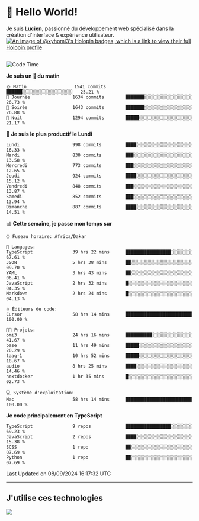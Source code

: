 # 👋 Hello World!

Je suis **Lucien**, passionné du développement web spécialisé dans la création d'interface & expérience utilisateur.
[![An image of @xyhomi3's Holopin badges, which is a link to view their full Holopin profile](https://holopin.me/xyhomi3)](https://holopin.io/@xyhomi3)

##

<!--START_SECTION:waka-->
![Code Time](http://img.shields.io/badge/Code%20Time-2%2C005%20hrs%204%20mins-blue)

**Je suis un 🐤 du matin** 

```text
🌞 Matin                  1541 commits        ██████░░░░░░░░░░░░░░░░░░░   25.21 % 
🌆 Journée                1634 commits        ███████░░░░░░░░░░░░░░░░░░   26.73 % 
🌃 Soirée                 1643 commits        ███████░░░░░░░░░░░░░░░░░░   26.88 % 
🌙 Nuit                   1294 commits        █████░░░░░░░░░░░░░░░░░░░░   21.17 % 
```
📅 **Je suis le plus productif le Lundi** 

```text
Lundi                    998 commits         ████░░░░░░░░░░░░░░░░░░░░░   16.33 % 
Mardi                    830 commits         ███░░░░░░░░░░░░░░░░░░░░░░   13.58 % 
Mercredi                 773 commits         ███░░░░░░░░░░░░░░░░░░░░░░   12.65 % 
Jeudi                    924 commits         ████░░░░░░░░░░░░░░░░░░░░░   15.12 % 
Vendredi                 848 commits         ███░░░░░░░░░░░░░░░░░░░░░░   13.87 % 
Samedi                   852 commits         ███░░░░░░░░░░░░░░░░░░░░░░   13.94 % 
Dimanche                 887 commits         ████░░░░░░░░░░░░░░░░░░░░░   14.51 % 
```


📊 **Cette semaine, je passe mon temps sur** 

```text
🕑︎ Fuseau horaire: Africa/Dakar

💬 Langages: 
TypeScript               39 hrs 22 mins      █████████████████░░░░░░░░   67.61 % 
JSON                     5 hrs 38 mins       ██░░░░░░░░░░░░░░░░░░░░░░░   09.70 % 
YAML                     3 hrs 43 mins       ██░░░░░░░░░░░░░░░░░░░░░░░   06.41 % 
JavaScript               2 hrs 32 mins       █░░░░░░░░░░░░░░░░░░░░░░░░   04.35 % 
Markdown                 2 hrs 24 mins       █░░░░░░░░░░░░░░░░░░░░░░░░   04.13 % 

🔥 Éditeurs de code: 
Cursor                   58 hrs 14 mins      █████████████████████████   100.00 % 

🐱‍💻 Projets: 
omi3                     24 hrs 16 mins      ██████████░░░░░░░░░░░░░░░   41.67 % 
base                     11 hrs 49 mins      █████░░░░░░░░░░░░░░░░░░░░   20.29 % 
taag-1                   10 hrs 52 mins      █████░░░░░░░░░░░░░░░░░░░░   18.67 % 
audio                    8 hrs 25 mins       ████░░░░░░░░░░░░░░░░░░░░░   14.46 % 
nextdocker               1 hr 35 mins        █░░░░░░░░░░░░░░░░░░░░░░░░   02.73 % 

💻 Système d'exploitation: 
Mac                      58 hrs 14 mins      █████████████████████████   100.00 % 
```

**Je code principalement en TypeScript** 

```text
TypeScript               9 repos             █████████████████░░░░░░░░   69.23 % 
JavaScript               2 repos             ████░░░░░░░░░░░░░░░░░░░░░   15.38 % 
SCSS                     1 repo              ██░░░░░░░░░░░░░░░░░░░░░░░   07.69 % 
Python                   1 repo              ██░░░░░░░░░░░░░░░░░░░░░░░   07.69 % 
```




 Last Updated on 08/09/2024 16:17:32 UTC
<!--END_SECTION:waka-->
---

## J'utilise ces technologies

<p align="left">
  <a href="https://skillicons.dev">
    <img src="https://skillicons.dev/icons?i=ts,js,md,scss,tailwind,react,docker,express,astro,vite,nextjs,vercel,figma,ableton" />
  </a>
</p>

